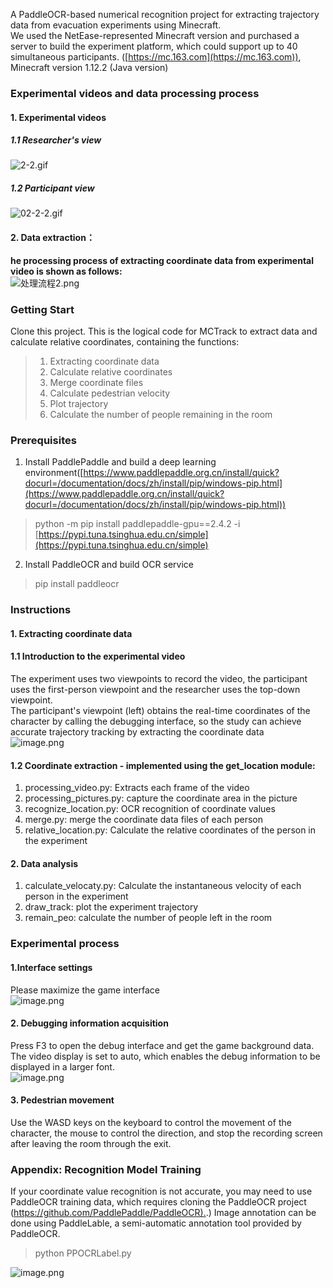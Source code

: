 A PaddleOCR-based numerical recognition project for extracting trajectory data from evacuation experiments using Minecraft.<br />We used the NetEase-represented Minecraft version and purchased a server to build the experiment platform, which could support up to 40 simultaneous participants. ([https://mc.163.com](https://mc.163.com)), Minecraft version 1.12.2 (Java version)
<a name="hLKaw"></a>
### **Experimental videos and data processing process**
<a name="Yitjy"></a>
#### 1. **Experimental videos**
<a name="RiUze"></a>
##### 1.1 **Researcher's view**
![2-2.gif](https://github.com/magicalsky/Extraction-Trajectory/blob/main/Data/Gif/Participant%20view.gif)
<a name="LLhKq"></a>
##### 1.2 **Participant view**
![02-2-2.gif](https://cdn.nlark.com/yuque/0/2023/gif/22618877/1682761193350-1693ff64-c2e3-42d7-9224-727a2d1ccccf.gif#averageHue=%23237299&clientId=u7d54e50b-0b2c-4&from=paste&height=235&id=u1d21592f&originHeight=360&originWidth=640&originalType=binary&ratio=2&rotation=0&showTitle=false&size=7903787&status=done&style=none&taskId=u3ccc851c-8500-408d-9a89-5046b8079a6&title=&width=418)
<a name="J19kV"></a>
#### 2. **Data extraction**：
**he processing process of extracting coordinate data from experimental video is shown as follows:**<br />![处理流程2.png](https://cdn.nlark.com/yuque/0/2023/png/22618877/1682761807503-fbbed9e7-2f52-472e-8f41-5c9929bcebd2.png#averageHue=%237e7a73&clientId=u7d54e50b-0b2c-4&from=paste&height=902&id=ue904a193&originHeight=1804&originWidth=7628&originalType=binary&ratio=2&rotation=0&showTitle=false&size=3147110&status=done&style=none&taskId=u165f3cf0-2b8c-46e7-a8fe-f39a9a95d02&title=&width=3814)
<a name="Wnvtp"></a>
### Getting Start
Clone this project. This is the logical code for MCTrack to extract data and calculate relative coordinates, containing the functions:
> 1. Extracting coordinate data
> 2. Calculate relative coordinates
> 3. Merge coordinate files
> 4. Calculate pedestrian velocity
> 5. Plot trajectory
> 6. Calculate the number of people remaining in the room

<a name="r54c7"></a>
### Prerequisites

1. Install PaddlePaddle and build a deep learning environment([https://www.paddlepaddle.org.cn/install/quick?docurl=/documentation/docs/zh/install/pip/windows-pip.html](https://www.paddlepaddle.org.cn/install/quick?docurl=/documentation/docs/zh/install/pip/windows-pip.html))
> python -m pip install paddlepaddle-gpu==2.4.2 -i [https://pypi.tuna.tsinghua.edu.cn/simple](https://pypi.tuna.tsinghua.edu.cn/simple)

2. Install PaddleOCR and build OCR service
> pip install paddleocr

<a name="ScNgj"></a>
### Instructions
<a name="Kz840"></a>
#### 1. Extracting coordinate data
<a name="umoRI"></a>
#### 1.1 Introduction to the experimental video
The experiment uses two viewpoints to record the video, the participant uses the first-person viewpoint and the researcher uses the top-down viewpoint.<br />The participant's viewpoint (left) obtains the real-time coordinates of the character by calling the debugging interface, so the study can achieve accurate trajectory tracking by extracting the coordinate data<br />![image.png](https://cdn.nlark.com/yuque/0/2023/png/22618877/1682761282219-ffa2cb8e-7418-4674-b13e-3ad9f7d86279.png#averageHue=%231d6b79&clientId=u7d54e50b-0b2c-4&from=paste&height=285&id=ub5271d21&originHeight=470&originWidth=1332&originalType=binary&ratio=2&rotation=0&showTitle=false&size=872149&status=done&style=none&taskId=u77169f7e-a2c8-4639-96d6-a87cbbb926c&title=&width=807)
<a name="QWcts"></a>
#### 1.2 Coordinate extraction - implemented using the get_location module:

1. processing_video.py: Extracts each frame of the video
2. processing_pictures.py: capture the coordinate area in the picture
3. recognize_location.py: OCR recognition of coordinate values
4. merge.py: merge the coordinate data files of each person
5. relative_location.py: Calculate the relative coordinates of the person in the experiment
<a name="B9OiO"></a>
#### 2. Data analysis

1. calculate_velocaty.py: Calculate the instantaneous velocity of each person in the experiment
2. draw_track: plot the experiment trajectory
3. remain_peo: calculate the number of people left in the room
<a name="Ufx7M"></a>
### Experimental process
<a name="IP2IE"></a>
#### 1.Interface settings
Please maximize the game interface<br />![image.png](https://cdn.nlark.com/yuque/0/2022/png/22618877/1669187627058-e39e0010-a3d8-4536-9a45-3bc1c1b1211f.png#averageHue=%233a4641&clientId=ufd09b4ab-7a15-4&from=paste&height=557&id=J9JCI&originHeight=1080&originWidth=1920&originalType=binary&ratio=1&rotation=0&showTitle=false&size=382954&status=done&style=stroke&taskId=u62ee0892-b942-4213-bbc5-83a3219674b&title=&width=990)
<a name="w2Ycg"></a>
#### 2. Debugging information acquisition
Press F3 to open the debug interface and get the game background data. The video display is set to auto, which enables the debug information to be displayed in a larger font.<br />![image.png](https://cdn.nlark.com/yuque/0/2022/png/22618877/1650016789599-03719b1f-3446-4110-ada8-ae5a1b685338.png#averageHue=%23495d31&clientId=uc159d2c6-a042-4&from=paste&height=541&id=M62AM&originHeight=1017&originWidth=1916&originalType=binary&ratio=1&rotation=0&showTitle=false&size=591657&status=done&style=none&taskId=u378a929f-54bd-4d73-98ba-eed8d4be39b&title=&width=1020)
<a name="QwjN4"></a>
#### 3. Pedestrian movement
Use the WASD keys on the keyboard to control the movement of the character, the mouse to control the direction, and stop the recording screen after leaving the room through the exit.
<a name="sPx4m"></a>
### Appendix: Recognition Model Training
If your coordinate value recognition is not accurate, you may need to use PaddleOCR training data, which requires cloning the PaddleOCR project ([https://github.com/PaddlePaddle/PaddleOCR).](https://github.com/PaddlePaddle/PaddleOCR).) Image annotation can be done using PaddleLable, a semi-automatic annotation tool provided by PaddleOCR.
> python PPOCRLabel.py 

![image.png](https://cdn.nlark.com/yuque/0/2023/png/22618877/1681630556708-b37239fd-ff83-4589-bc2d-1598fd3fd15d.png#averageHue=%23f0f0ef&clientId=u07c89d2b-a828-4&from=paste&height=844&id=ucd064da5&originHeight=844&originWidth=1247&originalType=binary&ratio=1&rotation=0&showTitle=false&size=87262&status=done&style=none&taskId=u6516ba06-7524-4054-8052-4f8bcaa4d7c&title=&width=1247)
